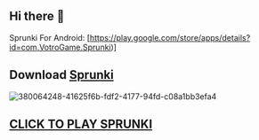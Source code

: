 ## Hi there 👋
Sprunki For Android: [https://play.google.com/store/apps/details?id=com.VotroGame.Sprunki)]
## Download [Sprunki](https://play.google.com/store/apps/details?id=com.VotroGame.Sprunki)
![380064248-41625f6b-fdf2-4177-94fd-c08a1bb3efa4](https://github.com/user-attachments/assets/b6d912e5-7aae-4e30-a84d-e268ea67cb6d)
## [CLICK TO PLAY SPRUNKI](https://play.google.com/store/apps/details?id=com.VotroGame.Sprunki)


<!--
**Sprunki-For-Android/Sprunki-For-Android** is a ✨ _special_ ✨ repository because its `README.md` (this file) appears on your GitHub profile.

Here are some ideas to get you started:

- 🔭 I’m currently working on ...
- 🌱 I’m currently learning ...
- 👯 I’m looking to collaborate on ...
- 🤔 I’m looking for help with ...
- 💬 Ask me about ...
- 📫 How to reach me: ...
- 😄 Pronouns: ...
- ⚡ Fun fact: ...
-->
